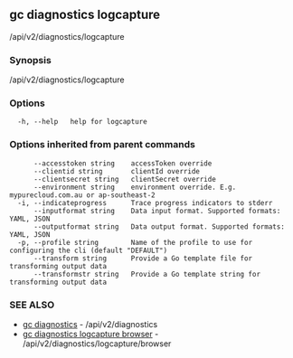 ## gc diagnostics logcapture

/api/v2/diagnostics/logcapture

### Synopsis

/api/v2/diagnostics/logcapture

### Options

```
  -h, --help   help for logcapture
```

### Options inherited from parent commands

```
      --accesstoken string    accessToken override
      --clientid string       clientId override
      --clientsecret string   clientSecret override
      --environment string    environment override. E.g. mypurecloud.com.au or ap-southeast-2
  -i, --indicateprogress      Trace progress indicators to stderr
      --inputformat string    Data input format. Supported formats: YAML, JSON
      --outputformat string   Data output format. Supported formats: YAML, JSON
  -p, --profile string        Name of the profile to use for configuring the cli (default "DEFAULT")
      --transform string      Provide a Go template file for transforming output data
      --transformstr string   Provide a Go template string for transforming output data
```

### SEE ALSO

* [gc diagnostics](gc_diagnostics.html)	 - /api/v2/diagnostics
* [gc diagnostics logcapture browser](gc_diagnostics_logcapture_browser.html)	 - /api/v2/diagnostics/logcapture/browser


